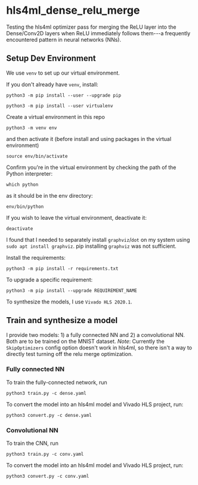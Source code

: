 # hls4ml_dense_relu_merge
Testing the hls4ml optimizer pass for merging the ReLU layer into the Dense/Conv2D layers when ReLU immediately follows them---a frequently encountered pattern in neural networks (NNs).


## Setup Dev Environment
We use `venv` to set up our virtual environment.

If you don't already have `venv`, install:
```
python3 -m pip install --user --upgrade pip

python3 -m pip install --user virtualenv
```

Create a virtual environment in this repo
```
python3 -m venv env
```

and then activate it (before install and using packages in the virtual environment)
```
source env/bin/activate
```

Confirm you're in the virtual environment by checking the path of the Python interpreter:
```
which python
```

as it should be in the env directory:
```
env/bin/python
```

If you wish to leave the virtual environment, deactivate it:
```
deactivate
```

I found that I needed to separately install `graphviz`/`dot` on my system using `sudo apt install graphviz`. pip installing `graphviz` was not sufficient.

Install the requirements:
```
python3 -m pip install -r requirements.txt
```

To upgrade a specific requirement:
```
python3 -m pip install --upgrade REQUIREMENT_NAME
```

To synthesize the models, I use `Vivado HLS 2020.1`.

## Train and synthesize a model
I provide two models: 1) a fully connected NN and 2) a convolutional NN. Both are to be trained on the MNIST dataset. *Note*: Currently the `SkipOptimizers` config option doesn't work in hls4ml, so there isn't a way to directly test turning off the relu merge optimization.

### Fully connected NN
To train the fully-connected network, run
```
python3 train.py -c dense.yaml
```

To convert the model into an hls4ml model and Vivado HLS project, run:
```
python3 convert.py -c dense.yaml
```

### Convolutional NN
To train the CNN, run
```
python3 train.py -c conv.yaml
```

To convert the model into an hls4ml model and Vivado HLS project, run:
```
python3 convert.py -c conv.yaml
```
